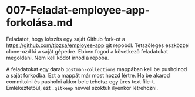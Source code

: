 # 007-Feladat-employee-app-forkolása.md

Feladatot, hogy készíts egy saját Github fork-ot a https://github.com/tjozsa/employee-app git repoból. Tetszőleges eszközzel clone-ozd ki a saját gépedre. Ebben fogod a következő feladatokat megoldani. Nem kell kódot írnod a repóba. 

A feladatokat egy darab `postman-collections` mappában kell be pusholnod a saját forkodba. Ezt a mappát már most hozzd lértre. Ha be akarod commitolni és pusholni akkor bele tehetsz egy üres text file-t. Emlékeztetőül, ezt `.gitkeep` névvel szoktuk ilyenkor létrehozni.